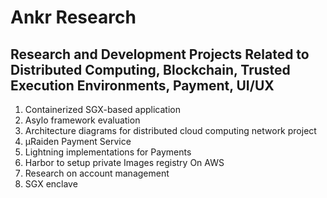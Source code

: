 # Ankr Research

## Research and Development Projects Related to Distributed Computing, Blockchain, Trusted Execution Environments, Payment, UI/UX

1. Containerized SGX-based application
1. Asylo framework evaluation
1. Architecture diagrams for distributed cloud computing network project
1. µRaiden Payment Service
1. Lightning implementations for Payments
1. Harbor to setup private Images registry On AWS
1. Research on account management
1. SGX enclave
